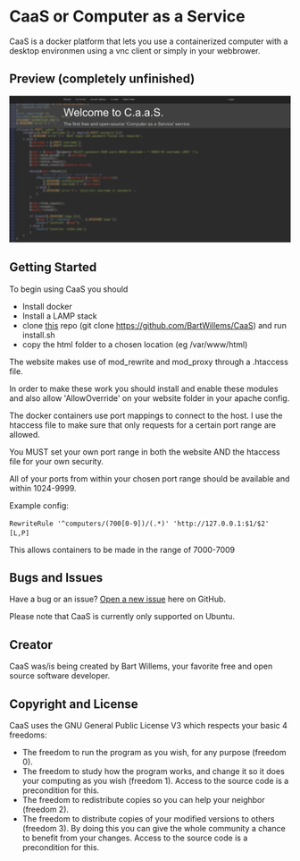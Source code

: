 # CaaS or Computer as a Service

CaaS is a docker platform that lets you use a containerized computer with a desktop environmen using a vnc client or simply in your webbrower.

## Preview (completely unfinished)
![Website](https://raw.githubusercontent.com/BartWillems/CaaS/master/caas.png)

## Getting Started

To begin using CaaS you should 
* Install docker
* Install a LAMP stack
* clone [this](https://github.com/BartWillems/CaaS) repo (git clone https://github.com/BartWillems/CaaS) and run install.sh
* copy the html folder to a chosen location (eg /var/www/html)

The website makes use of mod_rewrite and mod_proxy through a .htaccess file.

In order to make these work you should install and enable these modules and also allow 'AllowOverride' on your website folder in your apache config.

The docker containers use port mappings to connect to the host. I use the htaccess file to make sure that only requests for a certain port range are allowed.

You MUST set your own port range in both the website AND the htaccess file for your own security. 

All of your ports from within your chosen port range should be available and within 1024-9999.

Example config: 

`RewriteRule '^computers/(700[0-9])/(.*)' 'http://127.0.0.1:$1/$2' [L,P]`

This allows containers to be made in the range of 7000-7009


## Bugs and Issues

Have a bug or an issue? [Open a new issue](https://github.com/BartWillems/CaaS/issues) here on GitHub.

Please note that CaaS is currently only supported on Ubuntu.

## Creator

CaaS was/is being created by Bart Willems, your favorite free and open source software developer.

## Copyright and License

CaaS uses the GNU General Public License V3 which respects your basic 4 freedoms:
* The freedom to run the program as you wish, for any purpose (freedom 0).
* The freedom to study how the program works, and change it so it does your computing as you wish (freedom 1). Access to the source code is a precondition for this.
* The freedom to redistribute copies so you can help your neighbor (freedom 2).
* The freedom to distribute copies of your modified versions to others (freedom 3). By doing this you can give the whole community a chance to benefit from your changes. Access to the source code is a precondition for this.
